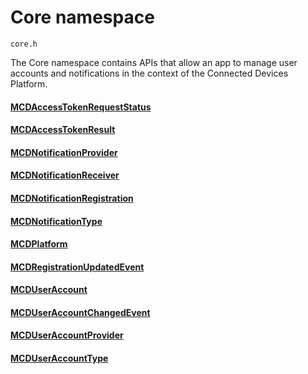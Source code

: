 # Core namespace
```
core.h
```

The Core namespace contains APIs that allow an app to manage user accounts and notifications in the context of the Connected Devices Platform.

#### [MCDAccessTokenRequestStatus](MCDAccessTokenRequestStatus.md)
#### [MCDAccessTokenResult](MCDAccessTokenResult.md)
#### [MCDNotificationProvider](MCDNotificationProvider.md)
#### [MCDNotificationReceiver](MCDNotificationReceiver.md)
#### [MCDNotificationRegistration](MCDNotificationRegistration.md)
#### [MCDNotificationType](MCDNotificationType.md)
#### [MCDPlatform](MCDPlatform.md)
#### [MCDRegistrationUpdatedEvent](MCDRegistrationUpdatedEvent.md)
#### [MCDUserAccount](MCDUserAccount.md)
#### [MCDUserAccountChangedEvent](MCDUserAccountChangedEvent.md)
#### [MCDUserAccountProvider](MCDUserAccountProvider.md)
#### [MCDUserAccountType](MCDUserAccountType.md)
